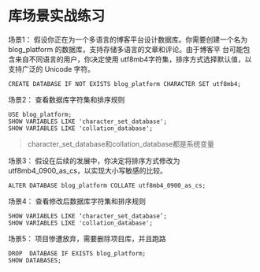 # 库场景实战练习

场景1： 假设你正在为一个多语言的博客平台设计数据库。你需要创建一个名为 blog_platform 的数据库，支持存储多语言的文章和评论。由于博客平 台可能包含来自不同语言的用户，你决定使用 utf8mb4字符集，排序方式选择默认值，以支持广泛的 Unicode 字符。 

```shell
CREATE DATABASE IF NOT EXISTS blog_platform CHARACTER SET utf8mb4;
```

场景2： 查看数据库字符集和排序规则 

```shell
USE blog_platform;
SHOW VARIABLES LIKE 'character_set_database';
SHOW VARIABLES LIKE 'collation_database';
```

> character_set_database和collation_database都是系统变量

场景3： 假设在后续的发展中，你决定将排序方式修改为 utf8mb4_0900_as_cs，以实现大小写敏感的比较。 

```shell
ALTER DATABASE blog_platform COLLATE utf8mb4_0900_as_cs;
```

场景4： 查看修改后数据库字符集和排序规则 

```shell
SHOW VARIABLES LIKE ‘character_set_database’;
SHOW VARIABLES LIKE 'collation_database';
```

场景5： 项目惨遭放弃，需要删除项目库，并且跑路

```shell
DROP  DATABASE IF EXISTS blog_platform;
SHOW DATABASES;
```

